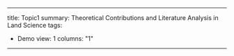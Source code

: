 
---
title: Topic1 
summary: Theoretical Contributions and Literature Analysis in Land Science
tags:
  - Demo
view: 1
columns: "1"

---
